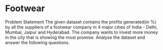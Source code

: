 # Footwear
Problem Statement
The given dataset contains the profits generated(in %) by all the suppliers of a footwear company in 4 major cities of India - Delhi, Mumbai, Jaipur and Hyderabad. The company wants to invest more money in the city that is showing the most promise. Analyse the dataset and answer the following questions.
